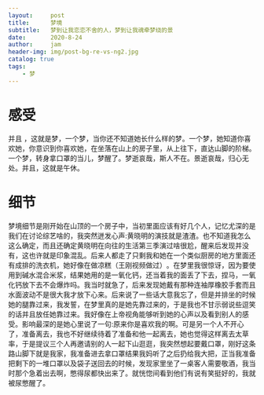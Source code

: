 ```yaml
---
layout:     post
title:      梦境
subtitle:   梦到让我恋恋不舍的人，梦到让我魂牵梦绕的景
date:       2020-8-24
author:     jam
header-img: img/post-bg-re-vs-ng2.jpg
catalog: true
tags:
    - 梦
---
```


# 感受
并且 ，这就是梦，一个梦，当你还不知道她长什么样的梦。一个梦，她知道你喜欢她，你意识到你喜欢她，在坐落在山上的房子里，从上往下，直达山脚的阶梯。一个梦，转身拿口罩的当儿，梦醒了。梦逝哀哉，斯人不在。景逝哀哉，归心无处。并且，这就是午休。
# 细节
梦境细节是刚开始在山顶的一个房子中，当初里面应该有好几个人，记忆尤深的是我们在讨论综艺啥的，我突然迸发心声:黄晓明的演技就是渣渣。也不知道我怎么这么确定，而且还确定黄晓明在向往的生活第三季演过啥很尬，醒来后发现并没有，这也许就是印象混乱。后来人都走了只剩我和她在一个类似厨房的地方里面还有成排的洗衣机，她好像在做凉糕（王刚视频做过）​。在梦里我很惊讶，因为要使用到碱水混合米浆，结果她用的是一氧化钙，还当着我的面丢了下去，捏马，一氧化钙放下去不会爆炸吗。我当时就急了，后来发现她戴有那种连袖厚橡胶手套而且水面波动不是很大我才放下心来。后来说了一些话大意我忘了，但是并排坐的时候她的腿靠过来，我发誓，在梦里真的是她先靠过来的，于是我也不甘示弱说些逗笑的话并且放任她靠过来。我好像在上帝视角能够听到她的心声以及看到别人的感受。影响最深的是她心里说了一句:原来你是喜欢我的啊。可是另一个人不开心了，准备离去，我也不好继续待着了准备和他一起离去，她也觉得这样离去太草率，于是提议三个人再邀请别的人一起下山逛逛，我突然想起要戴口罩，刚好这条路山脚下就是我家，我准备进去拿口罩结果我妈听了之后扔给我大把，正当我准备把剩下的一堆口罩以及袋子送回去的时候，发现家里坐了一桌客人需要敬酒，我当时那个急着出去啊，憋得尿都快出来了。就恍惚间看到他们有说有笑挺好的，我就被尿憋醒了。

